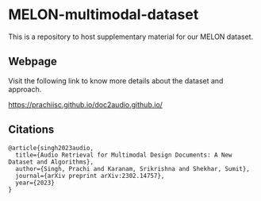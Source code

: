 # MELON-multimodal-dataset
This is a repository to host supplementary material for our MELON dataset.

## Webpage
Visit the following link to know more details about the dataset and approach.

https://prachiisc.github.io/doc2audio.github.io/
## Citations
```
@article{singh2023audio,
  title={Audio Retrieval for Multimodal Design Documents: A New Dataset and Algorithms},
  author={Singh, Prachi and Karanam, Srikrishna and Shekhar, Sumit},
  journal={arXiv preprint arXiv:2302.14757},
  year={2023}
}
```
